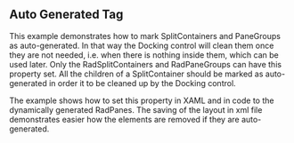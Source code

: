 ## Auto Generated Tag
This example demonstrates how to mark SplitContainers and PaneGroups as auto-generated. In that way the Docking control will clean them once they are not needed, i.e. when there is nothing inside them, which can be used later. Only the RadSplitContainers and RadPaneGroups can have this property set. All the children of a SplitContainer should be marked as auto-generated in order it to be cleaned up by the Docking control. 

The example shows how to set this property in XAML and in code to the dynamically generated RadPanes. The saving of the layout in xml file demonstrates easier how the elements are removed if they are auto-generated.

[//]: <keywords:splitcontainer, dynamically, radpanes, cleaned, docking>
